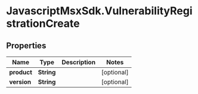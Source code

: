 # JavascriptMsxSdk.VulnerabilityRegistrationCreate

## Properties

Name | Type | Description | Notes
------------ | ------------- | ------------- | -------------
**product** | **String** |  | [optional] 
**version** | **String** |  | [optional] 


